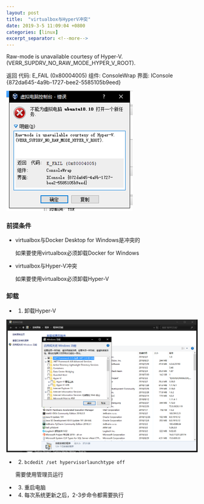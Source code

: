 ```yaml
---
layout: post
title:  "virtualbox与HyperV冲突"
date: 2019-3-5 11:09:04 +0800
categories: [linux]
excerpt_separator: <!--more-->
---
```


Raw-mode is unavailable courtesy of Hyper-V. (VERR_SUPDRV_NO_RAW_MODE_HYPER_V_ROOT).

返回 代码: 
E_FAIL (0x80004005)
组件: 
ConsoleWrap
界面: 
IConsole {872da645-4a9b-1727-bee2-5585105b9eed}

<!--more-->

![微信截图_20190305110438.png](/assets/img/微信截图_20190305110438.png)

### 前提条件

- virtualbox与Docker Desktop for Windows是冲突的

    如果要使用virtualbox必须卸载Docker for Windows

- virtualbox与Hyper-V冲突

    如果要使用virtualbox必须卸载Hyper-V

### 卸载

* 1. 卸载Hyper-V

![微信截图_20190305112653.png](/assets/img/微信截图_20190305112653.png)

* 2. `bcdedit /set hypervisorlaunchtype off`

    需要使用管理员运行

* 3. 重启电脑

* 4. 每次系统更新之后，2-3步命令都需要执行